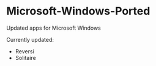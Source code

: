 # Microsoft-Windows-Ported
Updated apps for Microsoft Windows

Currently updated:
- Reversi
- Solitaire